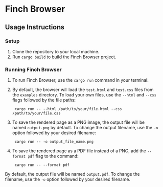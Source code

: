 # Finch Browser
## Usage Instructions

### Setup
1. Clone the repository to your local machine.
2. Run `cargo build` to build the Finch Browser project.

### Running Finch Browser
1. To run Finch Browser, use the `cargo run` command in your terminal.
2. By default, the browser will load the `test.html` and `test.css` files from the `examples` directory. To load your own files, use the `--html` and `--css` flags followed by the file paths:

        cargo run -- --html /path/to/your/file.html --css /path/to/your/file.css
        
4. To save the rendered page as a PNG image, the output file will be named `output.png` by default. To change the output filename, use the `-o` option followed by your desired filename: 

        cargo run -- -o output_file_name.png
        
4. To save the rendered page as a PDF file instead of a PNG, add the `--format pdf` flag to the command: 
    
        cargo run -- --format pdf


By default, the output file will be named `output.pdf`. To change the filename, use the `-o` option followed by your desired filename.
